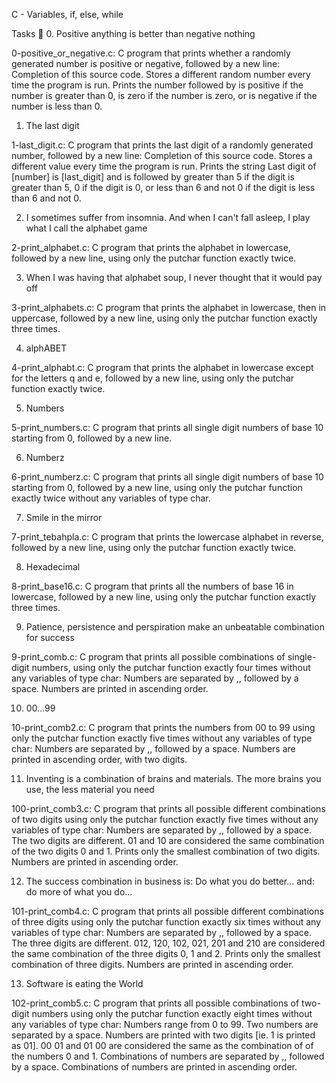 C - Variables, if, else, while

Tasks 📃
0. Positive anything is better than negative nothing

0-positive_or_negative.c: C program that prints whether a randomly generated number is positive or negative, followed by a new line:
Completion of this source code.
Stores a different random number every time the program is run.
Prints the number followed by is positive if the number is greater than 0, is zero if the number is zero, or is negative if the number is less than 0.

1. The last digit

1-last_digit.c: C program that prints the last digit of a randomly generated number, followed by a new line:
Completion of this source code.
Stores a different value every time the program is run.
Prints the string Last digit of [number] is [last_digit] and is followed by greater than 5 if the digit is greater than 5, 0 if the digit is 0, or less than 6 and not 0 if the digit is less than 6 and not 0.

2. I sometimes suffer from insomnia. And when I can't fall asleep, I play what I call the alphabet game

2-print_alphabet.c: C program that prints the alphabet in lowercase, followed by a new line, using only the putchar function exactly twice.

3. When I was having that alphabet soup, I never thought that it would pay off

3-print_alphabets.c: C program that prints the alphabet in lowercase, then in uppercase, followed by a new line, using only the putchar function exactly three times.

4. alphABET

4-print_alphabt.c: C program that prints the alphabet in lowercase except for the letters q and e, followed by a new line, using only the putchar function exactly twice.

5. Numbers

5-print_numbers.c: C program that prints all single digit numbers of base 10 starting from 0, followed by a new line.

6. Numberz

6-print_numberz.c: C program that prints all single digit numbers of base 10 starting from 0, followed by a new line, using only the putchar function exactly twice without any variables of type char.

7. Smile in the mirror

7-print_tebahpla.c: C program that prints the lowercase alphabet in reverse, followed by a new line, using only the putchar function exactly twice.

8. Hexadecimal

8-print_base16.c: C program that prints all the numbers of base 16 in lowercase, followed by a new line, using only the putchar function exactly three times.

9. Patience, persistence and perspiration make an unbeatable combination for success

9-print_comb.c: C program that prints all possible combinations of single-digit numbers, using only the putchar function exactly four times without any variables of type char:
Numbers are separated by ,, followed by a space.
Numbers are printed in ascending order.

10. 00...99

10-print_comb2.c: C program that prints the numbers from 00 to 99 using only the putchar function exactly five times without any variables of type char:
Numbers are separated by ,, followed by a space.
Numbers are printed in ascending order, with two digits.

11. Inventing is a combination of brains and materials. The more brains you use, the less material you need

100-print_comb3.c: C program that prints all possible different combinations of two digits using only the putchar function exactly five times without any variables of type char:
Numbers are separated by ,, followed by a space.
The two digits are different.
01 and 10 are considered the same combination of the two digits 0 and 1.
Prints only the smallest combination of two digits.
Numbers are printed in ascending order.

12. The success combination in business is: Do what you do better... and: do more of what you do...

101-print_comb4.c: C program that prints all possible different combinations of three digits using only the putchar function exactly six times without any variables of type char:
Numbers are separated by ,, followed by a space.
The three digits are different.
012, 120, 102, 021, 201 and 210 are considered the same combination of the three digits 0, 1 and 2.
Prints only the smallest combination of three digits.
Numbers are printed in ascending order.

13. Software is eating the World

102-print_comb5.c: C program that prints all possible combinations of two-digit numbers using only the putchar function exactly eight times without any variables of type char:
Numbers range from 0 to 99.
Two numbers are separated by a space.
Numbers are printed with two digits [ie. 1 is printed as 01].
00 01 and 01 00 are considered the same as the combination of of the numbers 0 and 1.
Combinations of numbers are separated by ,, followed by a space.
Combinations of numbers are printed in ascending order.
